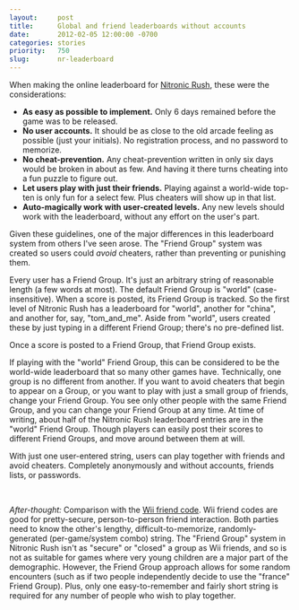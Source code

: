 ```yaml
---
layout:     post
title:      Global and friend leaderboards without accounts
date:       2012-02-05 12:00:00 -0700
categories: stories
priority:   750
slug:       nr-leaderboard
---
```

When making the online leaderboard for [Nitronic Rush][], these were the considerations:

- **As easy as possible to implement.** Only 6 days remained before the game was to be released.
- **No user accounts.** It should be as close to the old arcade feeling as possible (just your initials). No registration process, and no password to memorize.
- **No cheat-prevention.** Any cheat-prevention written in only six days would be broken in about as few. And having it there turns cheating into a fun puzzle to figure out.
- **Let users play with just their friends.** Playing against a world-wide top-ten is only fun for a select few. Plus cheaters will show up in that list.
- **Auto-magically work with user-created levels.** Any new levels should work with the leaderboard, without any effort on the user's part.

Given these guidelines, one of the major differences in this leaderboard system from others I've seen arose. The "Friend Group" system was created so users could <em>avoid</em> cheaters, rather than preventing or punishing them.

Every user has a Friend Group. It's just an arbitrary string of reasonable length (a few words at most). The default Friend Group is "world" (case-insensitive). When a score is posted, its Friend Group is tracked. So the first level of Nitronic Rush has a leaderboard for "world", another for "china", and another for, say, "tom_and_me". Aside from "world", users created these by just typing in a different Friend Group; there's no pre-defined list.

Once a score is posted to a Friend Group, that Friend Group exists.

If playing with the "world" Friend Group, this can be considered to be the world-wide leaderboard that so many other games have. Technically, one group is no different from another. If you want to avoid cheaters that begin to appear on a Group, or you want to play with just a small group of friends, change your Friend Group. You see only other people with the same Friend Group, and you can change your Friend Group at any time. At time of writing, about half of the Nitronic Rush leaderboard entries are in the "world" Friend Group. Though players can easily post their scores to different Friend Groups, and move around between them at will.

With just one user-entered string, users can play together with friends and avoid cheaters. Completely anonymously and without accounts, friends lists, or passwords.

<br />

*After-thought:* Comparison with the [Wii friend code][]. Wii friend codes are good for pretty-secure, person-to-person friend interaction. Both parties need to know the other's lengthy, difficult-to-memorize, randomly-generated (per-game/system combo) string.  The "Friend Group" system in Nitronic Rush isn't as "secure" or "closed" a group as Wii friends, and so is not as suitable for games where very young children are a major part of the demographic. However, the Friend Group approach allows for some random encounters (such as if two people independently decide to use the "france" Friend Group). Plus, only one easy-to-remember and fairly short string is required for any number of people who wish to play together.

[Nitronic Rush]: /projects/nitronic-rush.html
[Wii friend code]: https://en.wikipedia.org/wiki/Friend_Code#Friend_Codes

